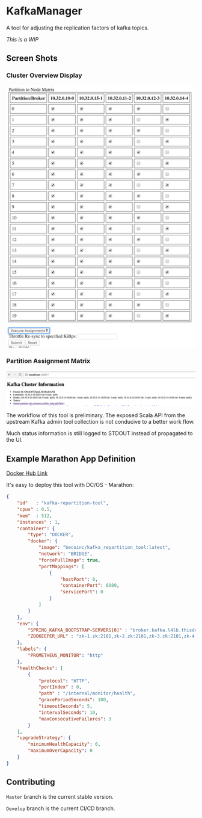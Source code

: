 # KafkaManager
A tool for adjusting the replication factors of kafka topics.

*This is a WIP*

## Screen Shots ##

### Cluster Overview Display ###
![Cluster Overview](docs/matrix.png "Cluster Overview")


### Partition Assignment Matrix ###
![Partition Assignment Matrix](docs/topics.png "Partition Assignment Matrix")

The workflow of this tool is preliminary. The exposed
Scala API from the upstream Kafka admin tool collection
is not conducive to a better work flow.

Much status information is still logged to STDOUT instead of propagated to the UI.

## Example Marathon App Definition ##

[Docker Hub Link](https://hub.docker.com/r/becoinc/kafka_repartition_tool/)

It's easy to deploy this tool with DC/OS - Marathon:

```json
{
    "id"   : "kafka-repartition-tool",
    "cpus" : 0.5,
    "mem"  : 512,
    "instances" : 1,
    "container": {
        "type": "DOCKER",
        "docker": {
            "image": "becoinc/kafka_repartition_tool:latest",
            "network": "BRIDGE",
            "forcePullImage": true,
            "portMappings": [
                {
                    "hostPort": 0,
                    "containerPort": 8080,
                    "servicePort": 0
                }
            ]
        }
    },
    "env": {
        "SPRING_KAFKA_BOOTSTRAP-SERVERS[0]" : "broker.kafka.l4lb.thisdcos.directory:9092",
        "ZOOKEEPER_URL" : "zk-1.zk:2181,zk-2.zk:2181,zk-3.zk:2181,zk-4.zk:2181,zk-5.zk:2181/dcos-service-kafka"
    },
    "labels": {
        "PROMETHEUS_MONITOR": "http"
    },
    "healthChecks": [
        {
            "protocol": "HTTP",
            "portIndex" : 0,
            "path" : "/internal/monitor/health",
            "gracePeriodSeconds": 180,
            "timeoutSeconds": 5,
            "intervalSeconds": 10,
            "maxConsecutiveFailures": 3
        }
    ],
    "upgradeStrategy": {
        "minimumHealthCapacity": 0,
        "maximumOverCapacity": 0
    }
}
```

## Contributing ##

`Master` branch is the current stable version.

`Develop` branch is the current CI/CD branch. 